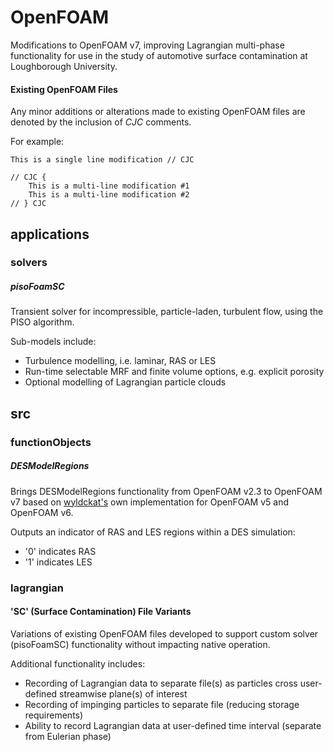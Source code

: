 # OpenFOAM

Modifications to OpenFOAM v7, improving Lagrangian multi-phase functionality for use in the study of automotive surface contamination at Loughborough University.

#### Existing OpenFOAM Files

Any minor additions or alterations made to existing OpenFOAM files are denoted by the inclusion of *CJC* comments.

For example:

```
This is a single line modification // CJC
```

```
// CJC {
    This is a multi-line modification #1
    This is a multi-line modification #2
// } CJC
```

## applications

### solvers

##### pisoFoamSC

Transient solver for incompressible, particle-laden, turbulent flow,
using the PISO algorithm.

Sub-models include:
- Turbulence modelling, i.e. laminar, RAS or LES
- Run-time selectable MRF and finite volume options, e.g. explicit porosity
- Optional modelling of Lagrangian particle clouds

## src

### functionObjects

##### DESModelRegions

Brings DESModelRegions functionality from OpenFOAM v2.3 to OpenFOAM v7 based on [wyldckat's](https://github.com/wyldckat/DESModelRegions) own implementation for OpenFOAM v5 and OpenFOAM v6.

Outputs an indicator of RAS and LES regions within a DES simulation:
- '0' indicates RAS
- '1' indicates LES

### lagrangian

#### 'SC' (Surface Contamination) File Variants

Variations of existing OpenFOAM files developed to support custom solver (pisoFoamSC) functionality without impacting native operation.

Additional functionality includes:
- Recording of Lagrangian data to separate file(s) as particles cross user-defined streamwise plane(s) of interest
- Recording of impinging particles to separate file (reducing storage requirements)
- Ability to record Lagrangian data at user-defined time interval (separate from Eulerian phase)
